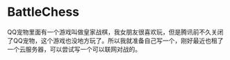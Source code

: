 # BattleChess

QQ宠物里面有一个游戏叫做皇家战棋，我女朋友很喜欢玩，但是腾讯前不久关闭了QQ宠物，这个游戏也没地方玩了。所以我就准备自己写一个，刚好最近也租了一个云服务器，可以尝试写一个可以联网对战的。